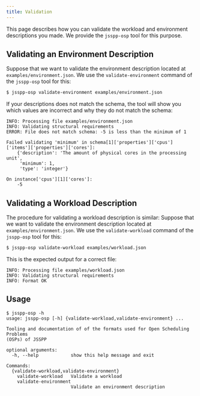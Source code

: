 ```yaml
---
title: Validation  
---
```


This page describes how you can validate the workload and environment descriptions you made. We provide the
`jsspp-osp` tool for this purpose.

## Validating an Environment Description
Suppose that we want to validate the environment description located at `examples/environment.json`. We use the
`validate-environment` command of the `jsspp-osp` tool for this:

```bash
$ jsspp-osp validate-environment examples/environment.json
```
If your descriptions does not match the schema, the tool will show you which values are incorrect and why 
they do not match the schema:
```
INFO: Processing file examples/environment.json
INFO: Validating structural requirements
ERROR: File does not match schema: -5 is less than the minimum of 1

Failed validating 'minimum' in schema[1]['properties']['cpus']['items']['properties']['cores']:
    {'description': 'The amount of physical cores in the processing unit',
     'minimum': 1,
     'type': 'integer'}

On instance['cpus'][1]['cores']:
    -5
```

## Validating a Workload Description
The procedure for validating a workload description is similar: Suppose that we want to validate the environment description located at `examples/environment.json`. We use the
`validate-workload` command of the `jsspp-osp` tool for this:

```bash
$ jsspp-osp validate-workload examples/workload.json
```

This is the expected output for a correct file:

```
INFO: Processing file examples/workload.json
INFO: Validating structural requirements
INFO: Format OK
```

## Usage
```
$ jsspp-osp -h
usage: jsspp-osp [-h] {validate-workload,validate-environment} ...

Tooling and documentation of of the formats used for Open Scheduling Problems
(OSPs) of JSSPP

optional arguments:
  -h, --help            show this help message and exit

Commands:
  {validate-workload,validate-environment}
    validate-workload   Validate a workload
    validate-environment
                        Validate an environment description

```
